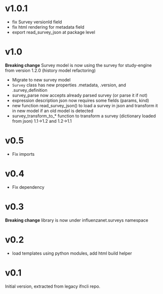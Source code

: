 # v1.0.1

- fix Survey versionId field
- fix html rendering for metadata field
- export read_survey_json at package level

# v1.0

**Breaking change** Survey model is now using the survey for study-engine from version 1.2.0 (history model refactoring)

- Migrate to new survey model 
- `Survey` class has new properties .metadata, .version, and .survey_definition
- survey_parse now accepts already parsed survey (or parse it if not)
- expression description json now requires some fields (params, kind)
- new function read_survey_json() to load a survey in json and transform it in new model if an old model is detected
- survey_transform_to_* function to transform a survey (dictionary loaded from json) 1.1->1.2 and 1.2->1.1
  
# v0.5 

- Fix imports

# v0.4

- Fix dependency 

# v0.3

**Breaking change** library is now under influenzanet.surveys namespace


# v0.2

- load templates using python modules, add html build helper


# v0.1

Initial version, extracted from legacy ifncli repo.

